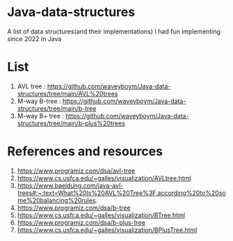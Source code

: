 # Java-data-structures
A list of data structures(and their implementations) I had fun implementing since 2022 in Java

# List
1. AVL tree : https://github.com/waveyboym/Java-data-structures/tree/main/AVL%20trees
2. M-way B-tree : https://github.com/waveyboym/Java-data-structures/tree/main/b-tree
3. M-way B+ tree : https://github.com/waveyboym/Java-data-structures/tree/main/b-plus%20trees

# References and resources
1. https://www.programiz.com/dsa/avl-tree
2. https://www.cs.usfca.edu/~galles/visualization/AVLtree.html
3. https://www.baeldung.com/java-avl-trees#:~:text=What%20Is%20AVL%20Tree%3F,according%20to%20some%20balancing%20rules.
4. https://www.programiz.com/dsa/b-tree
5. https://www.cs.usfca.edu/~galles/visualization/BTree.html
6. https://www.programiz.com/dsa/b-plus-tree
7. https://www.cs.usfca.edu/~galles/visualization/BPlusTree.html
